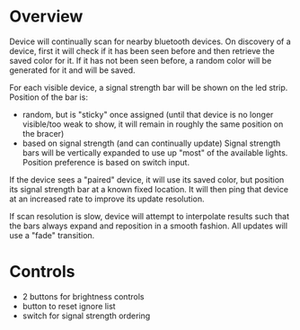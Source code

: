 # Overview
Device will continually scan for nearby bluetooth devices. On discovery of a device, first it will check if it has been seen before and then retrieve the saved color for it. If it has not been seen before, a random color will be generated for it and will be saved.

For each visible device, a signal strength bar will be shown on the led strip. Position of the bar is:
 - random, but is "sticky" once assigned (until that device is no longer visible/too weak to show, it will remain in roughly the same position on the bracer)
 - based on signal strength (and can continually update)
Signal strength bars will be vertically expanded to use up "most" of the available lights. Position preference is based on switch input.

If the device sees a "paired" device, it will use its saved color, but position its signal strength bar at a known fixed location. It will then ping that device at an increased rate to improve its update resolution.

If scan resolution is slow, device will attempt to interpolate results such that the bars always expand and reposition in a smooth fashion. All updates will use a "fade" transition.

# Controls
- 2 buttons for brightness controls
- button to reset ignore list
- switch for signal strength ordering
